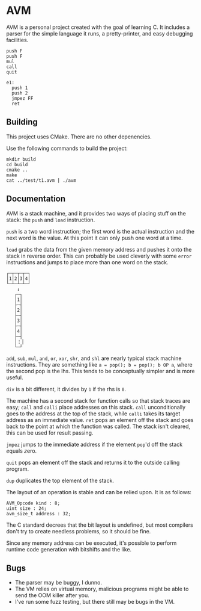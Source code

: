 # AVM

AVM is a personal project created with the goal of learning C. It includes a
parser for the simple language it runs, a pretty-printer, and easy debugging
facilities.

```
push F
push F
mul
call
quit

e1:
  push 1
  push 2
  jmpez FF
  ret
```

## Building

This project uses CMake. There are no other depenencies.

Use the following commands to build the project:

```
mkdir build
cd build
cmake ..
make
cat ../test/t1.avm | ./avm
```

## Documentation
AVM is a stack machine, and it provides two ways of placing stuff on the stack:
the `push` and `load` instruction.

`push` is a two word instruction; the first word is the actual instruction and
the next word is the value. At this point it can only push one word at a time.

`load` grabs the data from the given memory address and pushes it onto the
stack in reverse order. This can probably be used cleverly with some `error`
instructions and jumps to place more than one word on the stack.

    ┌─┬─┬─┬─┐
    │1│2│3│4│
    └─┴─┴─┴─┘
        ↓
       ┌─┐
       │1│
       ├─┤
       │2│
       ├─┤
       │3│
       ├─┤
       │4│
       ├─┤
       │⋮│
       └─┘

`add`, `sub`, `mul`, `and`, `or`, `xor`, `shr`, and `shl` are nearly typical
stack machine instructions. They are something like `a = pop(); b = pop(); b OP
a`, where the second pop is the lhs. This tends to be conceptually simpler and
is more useful.

`div` is a bit different, it divides by `1` if the rhs is `0`.

The machine has a second stack for function calls so that stack traces are
easy; `call` and `calli` place addresses on this stack. `call` unconditionally
goes to the address at the top of the stack, while `calli` takes its target
address as an immediate value. `ret` pops an element off the stack and goes
back to the point at which the function was called. The stack isn't cleared,
this can be used for result passing.

`jmpez` jumps to the immediate address if the element `pop`'d off the stack
*e*quals *z*ero.

`quit` pops an element off the stack and returns it to the outside calling
program.

`dup` duplicates the top element of the stack.

The layout of an operation is stable and can be relied upon. It is as follows:

    AVM_Opcode kind : 8;
    uint size : 24;
    avm_size_t address : 32;

The C standard decrees that the bit layout is undefined, but most compilers
don't try to create needless problems, so it should be fine.

Since any memory address can be executed, it's possible to perform runtime code
generation with bitshifts and the like.

## Bugs

- The parser may be buggy, I dunno.
- The VM relies on virtual memory, malicious programs might be able to send the
  OOM killer after you.
- I've run some fuzz testing, but there still may be bugs in the VM.
